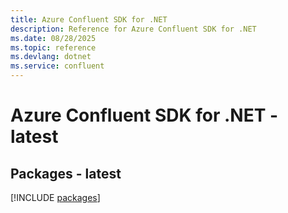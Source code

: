 ```yaml
---
title: Azure Confluent SDK for .NET
description: Reference for Azure Confluent SDK for .NET
ms.date: 08/28/2025
ms.topic: reference
ms.devlang: dotnet
ms.service: confluent
---
```

# Azure Confluent SDK for .NET - latest
## Packages - latest
[!INCLUDE [packages](confluent-index.md)]